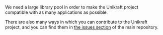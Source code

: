 We need a large library pool in order to make the Unikraft project compatible with as many applications as possible.

There are also many ways in which you can contribute to the Unikraft project, and you can find them in [the issues section](https://github.com/unikraft/unikraft/issues) of the main repository.
